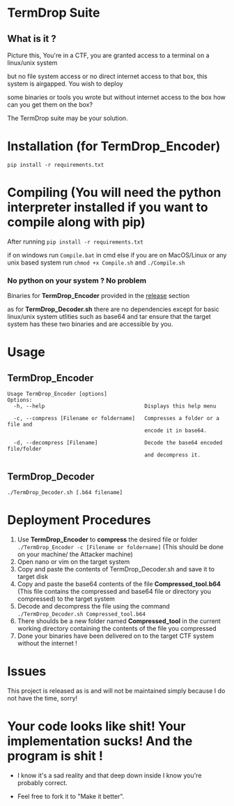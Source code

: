 # TermDrop Suite
## What is it ?
Picture this, You're in a CTF, you are granted access to a terminal on a linux/unix system

but no file system access or no direct internet access to that box, this system is airgapped. You wish to deploy

some binaries or tools you wrote but without internet access to the box how can you get them on the box?

The TermDrop suite may be your solution.

# Installation (for TermDrop_Encoder)
`pip install -r requirements.txt`

# Compiling (You will need the python interpreter installed if you want to compile along with pip)
After running `pip install -r requirements.txt`

if on windows run `Compile.bat` in cmd
else if you are on MacOS/Linux or any unix based system run `chmod +x Compile.sh` and `./Compile.sh`

### No python on your system ? No problem
Binaries for **TermDrop_Encoder** provided in the [release](https://github.com/GhostNaix/TermDrop/releases/latest) section

as for **TermDrop_Decoder.sh** there are no dependencies except for basic linux/unix system utlities such as
base64 and tar ensure that the target system has these two binaries and are accessible by you.

# Usage

## TermDrop_Encoder
```
Usage TermDrop_Encoder [options]
Options:
  -h, --help                                Displays this help menu

  -c, --compress [Filename or foldername]   Compresses a folder or a file and
                                            encode it in base64.

  -d, --decompress [Filename]               Decode the base64 encoded file/folder 
                                            and decompress it. 

```
## TermDrop_Decoder
```
./TermDrop_Decoder.sh [.b64 filename]

```

# Deployment Procedures
1. Use **TermDrop_Encoder** to **compress** the desired file or folder `./TermDrop_Encoder -c [Filename or foldername]` (This should be done on your machine/ the Attacker machine)
2. Open nano or vim on the target system
3. Copy and paste the contents of TermDrop_Decoder.sh and save it to target disk 
4. Copy and paste the base64 contents of the file **Compressed_tool.b64** (This file contains the compressed and base64 file or directory you compressed) to the target system
5. Decode and decompress the file using the command `./TermDrop_Decoder.sh Compressed_tool.b64`
6. There shoulds be a new folder named **Compressed_tool** in the current working directory containing the contents of the file you compressed
7. Done your binaries have been delivered on to the target CTF system without the internet !

# Issues
This project is released as is and will not be maintained simply because I do not have the time, sorry! 

# Your code looks like shit! Your implementation sucks! And the program is shit !
- I know it's a sad reality and that deep down inside I know you're probably correct. 

- Feel free to fork it to "Make it better".